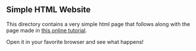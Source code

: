 ## Simple HTML Website

This directory contains a very simple html page that follows along with the page made in [this online tutorial](https://www.youtube.com/watch?v=UB1O30fR-EE).

Open it in your favorite browser and see what happens!
